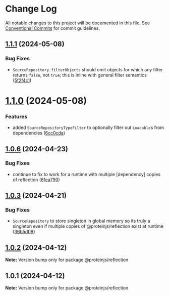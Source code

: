 # Change Log

All notable changes to this project will be documented in this file.
See [Conventional Commits](https://conventionalcommits.org) for commit guidelines.

## [1.1.1](https://github.com/proteinjs/reflection/compare/@proteinjs/reflection@1.1.0...@proteinjs/reflection@1.1.1) (2024-05-08)


### Bug Fixes

* `SourceRepository.filterObjects` should omit objects for which any filter returns `false`, not `true`; this is inline with general filter semantics ([5f2f4c1](https://github.com/proteinjs/reflection/commit/5f2f4c133f47e447d08bc061f2b7177a767e977b))





# [1.1.0](https://github.com/proteinjs/reflection/compare/@proteinjs/reflection@1.0.7...@proteinjs/reflection@1.1.0) (2024-05-08)


### Features

* added `SourceRepositoryTypeFilter` to optionally filter out `Loadable`s from dependencies ([6cc0cda](https://github.com/proteinjs/reflection/commit/6cc0cdada9bb5e0d8fe8281582722bfb8aa7de64))





## [1.0.6](https://github.com/proteinjs/reflection/compare/@proteinjs/reflection@1.0.5...@proteinjs/reflection@1.0.6) (2024-04-23)


### Bug Fixes

* continue to fix to work for a runtime with multiple [dependency] copies of reflection ([6fea790](https://github.com/proteinjs/reflection/commit/6fea79006a60bd2719272cd061e373d3cdba1c49))





## [1.0.3](https://github.com/proteinjs/reflection/compare/@proteinjs/reflection@1.0.2...@proteinjs/reflection@1.0.3) (2024-04-21)


### Bug Fixes

* `SourceRepository` to store singleton in global memory so its truly a singleton even if multiple copies of @proteinjs/reflection exist at runtime ([36b5d09](https://github.com/proteinjs/reflection/commit/36b5d09139d337550f68f694d10b94cfd3c8b317))





## [1.0.2](https://github.com/proteinjs/reflection/compare/@proteinjs/reflection@1.0.1...@proteinjs/reflection@1.0.2) (2024-04-12)

**Note:** Version bump only for package @proteinjs/reflection





## 1.0.1 (2024-04-12)

**Note:** Version bump only for package @proteinjs/reflection

